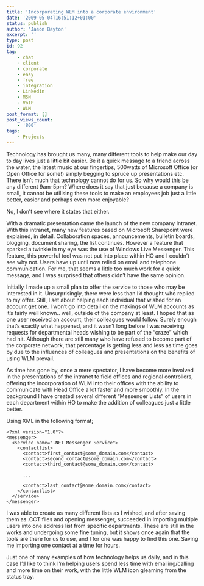```yaml
---
title: 'Incorporating WLM into a corporate environment'
date: '2009-05-04T16:51:12+01:00'
status: publish
author: 'Jason Bayton'
excerpt: ''
type: post
id: 92
tag:
    - chat
    - client
    - corporate
    - easy
    - free
    - integration
    - Linkedin
    - MSN
    - VoIP
    - WLM
post_format: []
post_views_count:
    - '800'
tags:
    - Projects
---
```

Technology has brought us many, many different tools to help make our day to day lives just a little bit easier. Be it a quick message to a friend across the water, the latest music at our fingertips, 500watts of Microsoft Office (or Open Office for some!) simply begging to spruce up presentations etc. There isn’t much that technology cannot do for us. So why would this be any different 9am-5pm? Where does it say that just because a company is small, it cannot be utilising these tools to make an employees job just a little better, easier and perhaps even more enjoyable?

No, I don’t see where it states that either.

With a dramatic presentation came the launch of the new company Intranet. With this intranet, many new features based on Microsoft Sharepoint were explained, in detail. Collaboration spaces, announcements, bulletin boards, blogging, document sharing, the list continues. However a feature that sparked a twinkle in my eye was the use of Windows Live Messenger. This feature, this powerful tool was not put into place within HO and I couldn’t see why not. Users have up until now relied on email and telephone communication. For me, that seems a little too much work for a quick message, and I was surprised that others didn’t have the same opinion.

Initially I made up a small plan to offer the service to those who may be interested in it. Unsurprisingly, there were less than I’d thought who replied to my offer. Still, I set about helping each individual that wished for an account get one. I won’t go into detail on the makings of WLM accounts as it’s fairly well known.. well, outside of the company at least. I hoped that as one user received an account, their colleagues would follow. Surely enough that’s exactly what happened, and it wasn’t long before I was receiving requests for departmental heads wishing to be part of the “craze” which had hit. Although there are still many who have refused to become part of the corporate network, that percentage is getting less and less as time goes by due to the influences of colleagues and presentations on the benefits of using WLM prevail.

As time has gone by, once a mere spectator, I have become more involved in the presentations of the intranet to field offices and regional controllers, offering the incorporation of WLM into their offices with the ability to communicate with Head Office a lot faster and more smoothly. In the background I have created several different “Messenger Lists” of users in each department within HO to make the addition of colleagues just a little better.

Using XML in the following format;

```
<?xml version="1.0"?>
<messenger>
  <service name=".NET Messenger Service">
    <contactlist>
      <contact>first_contact@some_domain.com</contact>
      <contact>second_contact@some_domain.com</contact>
      <contact>third_contact@some_domain.com</contact>

      ...

      <contact>last_contact@some_domain.com</contact>
    </contactlist>
  </service>
</messenger>
```

I was able to create as many different lists as I wished, and after saving them as .CCT files and opening messenger, succeeded in importing multiple users into one address list from specific departments. These are still in the works and undergoing some fine tuning, but it shows once again that the tools are there for us to use, and I for one was happy to find this one. Saving me importing one contact at a time for hours.

Just one of many examples of how technology helps us daily, and in this case I’d like to think I’m helping users spend less time with emailing/calling and more time on their work, with the little WLM icon gleaming from the status tray.